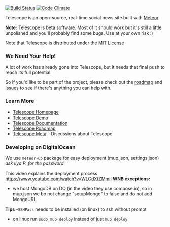 [![Build Status](https://travis-ci.org/TelescopeJS/Telescope.svg)](https://travis-ci.org/TelescopeJS/Telescope)
[![Code Climate](https://codeclimate.com/github/TelescopeJS/Telescope/badges/gpa.svg)](https://codeclimate.com/github/TelescopeJS/Telescope)

Telescope is an open-source, real-time social news site built with [Meteor](http://meteor.com)

**Note:** Telescope is beta software. Most of it should work but it's still a little unpolished and you'll probably find some bugs. Use at your own risk :)

Note that Telescope is distributed under the [MIT License](http://opensource.org/licenses/MIT)

### We Need Your Help!

A lot of work has already gone into Telescope, but it needs that final push to reach its full potential.

So if you'd like to be part of the project, please check out the [roadmap](https://trello.com/b/oLMMqjVL/telescope-roadmap) and [issues](https://github.com/TelescopeJS/Telescope/issues) to see if there's anything you can help with.

### Learn More

- [Telescope Homepage](http://telesc.pe)
- [Telescope Demo](http://demo2.telescopeapp.org)
- [Telescope Documentation](http://telesc.pe/docs)
- [Telescope Roadmap](https://trello.com/b/oLMMqjVL/telescope-roadmap)
- [Telescope Meta](http://meta.telesc.pe/) – Discussions about Telescope

### Developing on DigitalOcean

We use `meteor-up` package for easy deployment (mup.json, settings.json)
*ask Ilya P. for the password*

This video explains the deployment process https://www.youtube.com/watch?v=WLGdXtZMmiI
**WNB exceptions:**
- we host MongoDB on DO (in the video they use compose.io), 
so in mup.json we bo not change "setupMongo" to false and do not add MongoURL

**Tips**
-`SSHPass` needs to be installed (on linux) to ssh without prompt
- on linux run `sudo mup deploy` instead of just `mup deploy`
